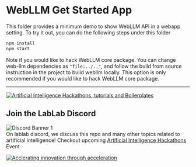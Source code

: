 # WebLLM Get Started App

This folder provides a minimum demo to show WebLLM API in a webapp setting.
To try it out, you can do the following steps under this folder

```bash
npm install
npm start
```

Note if you would like to hack WebLLM core package.
You can change web-llm dependencies as `"file:../.."`, and follow the build from source
instruction in the project to build webllm locally. This option is only recommended
if you would like to hack WebLLM core package.


---

[![Artificial Intelligence Hackathons, tutorials and Boilerplates](https://storage.googleapis.com/lablab-static-eu/images/github/lablab-banner.jpg)](https://lablab.ai)




## Join the LabLab Discord


![Discord Banner 1](https://discordapp.com/api/guilds/877056448956346408/widget.png?style=banner1)  
On lablab discord, we discuss this repo and many other topics related to artificial intelligence! Checkout upcoming [Artificial Intelligence Hackathons](https://lablab.ai) Event


[![Acclerating innovation through acceleration](https://storage.googleapis.com/lablab-static-eu/images/github/nn-group-loggos.jpg)](https://newnative.ai)

